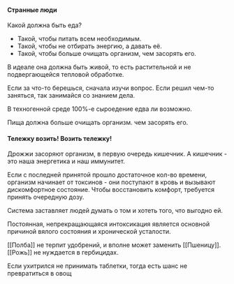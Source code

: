 
#### Странные люди

Какой должна быть еда? 
- Такой, чтобы питать всем необходимым.
- Такой, чтобы не отбирать энергию, а давать её.
- Такой, чтобы больше очищать организм, чем засорять его.  

В идеале она должна быть живой,  то есть растительной и не подвергающейся тепловой обработке.

Если за что-то берешься, сначала изучи вопрос.
Если решил чем-то заняться, так занимайся со знанием дела.

В техногенной среде 100%-е сыроедение едва ли возможно.

Пища должна больше очищать организм. чем засорять его.

#### Тележку возить! Возить тележку!

Дрожжи засоряют организм, в первую очередь кишечник. 
А кишечник - это наша энергетика и наш иммунитет.

Если с последней принятой прошло достаточное кол-во времени, организм начинает от токсинов - они поступают в кровь и вызывают дискомфортное состояние. Чтобы восстановить комфорт, требуется принять очередную дозу.

Система заставляет людей думать о том и хотеть того, что выгодно ей.

Постоянная, непрекращающаяся интоксикация является основной причиной вялого состояния и хронической усталости. 

[[Полба]] не терпит удобрений, и вполне может заменить [[Пшеницу]].
[[Рожь]] не нуждается в гербицидах.

Если ухитрился не принимать таблетки, тогда есть шанс не превратиться в овощ